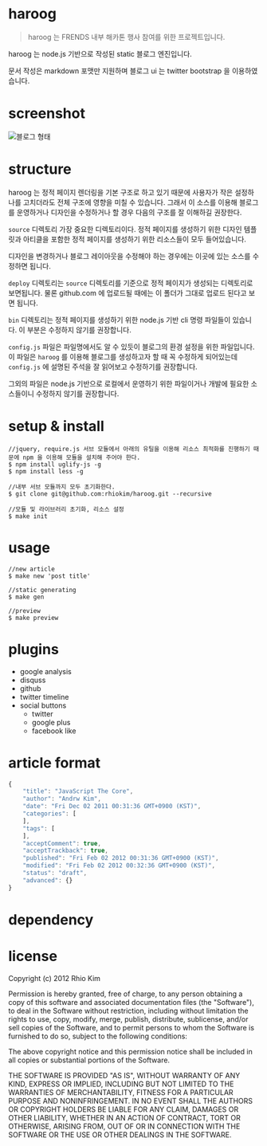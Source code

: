# haroog 
>haroog 는 FRENDS 내부 해카톤 행사 참여를 위한 프로젝트입니다.

haroog 는 node.js 기반으로 작성된 static 블로그 엔진입니다.

문서 작성은 markdown 포맷만 지원하며 블로그 ui 는 twitter bootstrap 을 이용하였습니다.

# screenshot

![블로그 형태](/rhiokim/haroog/blob/devel/intro.png?raw=true)

# structure

haroog 는 정적 페이지 렌더링을 기본 구조로 하고 있기 때문에 사용자가 작은 설정하나를 고치더라도 전체 구조에 영향을 미칠 수 있습니다. 그래서 이 소스를 이용해 블로그를 운영하거나 디자인을 수정하거나 할 경우 다음의 구조를 잘 이해하길 권장한다.

`source` 디렉토리 가장 중요한 디렉토리이다. 정적 페이지를 생성하기 위한 디자인 템플릿과 아티클을 포함한 정적 페이지를 생성하기 위한 리소스들이 모두 들어있습니다.

디자인을 변경하거나 블로그 레이아웃을 수정해야 하는 경우에는 이곳에 있는 소스를 수정하면 됩니다.

`deploy` 디렉토리는 `source` 디렉토리를 기준으로 정적 페이지가 생성되는 디렉토리로 보면됩니다. 물론 github.com 에 업로드될 때에는 이 폴더가 그대로 업로드 된다고 보면 됩니다.

`bin` 디렉토리는 정적 페이지를 생성하기 위한 node.js 기반 cli 명령 파일들이 있습니다.  이 부분은 수정하지 않기를 권장합니다.

`config.js` 파일은 파일명에서도 알 수 있듯이 블로그의 환경 설정을 위한 파일입니다.  이 파일은 `haroog` 를 이용해 블로그를 생성하고자 할 때 꼭 수정하게 되어있는데 `config.js` 에 설명된 주석을 잘 읽어보고 수정하기를 권장합니다.

그외의 파일은 node.js 기반으로 로컬에서 운영하기 위한 파일이거나 개발에 필요한 소스들이니 수정하지 않기를 권장합니다.

# setup & install

```
//jquery, require.js 서브 모듈에서 아래의 유틸을 이용해 리소스 최적화를 진행하기 때문에 npm 을 이용해 모듈을 설치해 주어야 한다.
$ npm install uglify-js -g
$ npm install less -g

//내부 서브 모듈까지 모두 초기화한다.
$ git clone git@github.com:rhiokim/haroog.git --recursive

//모듈 및 라이브러리 초기화, 리소스 설정
$ make init
```

# usage

```
//new article
$ make new 'post title'

//static generating
$ make gen

//preview
$ make preview
```

# plugins

* google analysis
* disquss
* github
* twitter timeline
* social buttons
    - twitter
    - google plus
    - facebook like

# article format 

```js
{
    "title": "JavaScript The Core",
    "author": "Andrw Kim",
    "date": "Fri Dec 02 2011 00:31:36 GMT+0900 (KST)",
    "categories": [
    ],
    "tags": [
    ],
    "acceptComment": true,
    "acceptTrackback": true,
    "published": "Fri Feb 02 2012 00:31:36 GMT+0900 (KST)",
    "modified": "Fri Feb 02 2012 00:32:36 GMT+0900 (KST)",
    "status": "draft",
    "advanced": {}
}
```

# dependency 

# license
Copyright (c) 2012 Rhio Kim

Permission is hereby granted, free of charge, to any person obtaining a copy of this software and associated documentation files (the "Software"), to deal in the Software without restriction, including without limitation the rights to use, copy, modify, merge, publish, distribute, sublicense, and/or sell copies of the Software, and to permit persons to whom the Software is furnished to do so, subject to the following conditions:

The above copyright notice and this permission notice shall be included in all copies or substantial portions of the Software.

THE SOFTWARE IS PROVIDED "AS IS", WITHOUT WARRANTY OF ANY KIND, EXPRESS OR IMPLIED, INCLUDING BUT NOT LIMITED TO THE WARRANTIES OF MERCHANTABILITY, FITNESS FOR A PARTICULAR PURPOSE AND NONINFRINGEMENT. IN NO EVENT SHALL THE AUTHORS OR COPYRIGHT HOLDERS BE LIABLE FOR ANY CLAIM, DAMAGES OR OTHER LIABILITY, WHETHER IN AN ACTION OF CONTRACT, TORT OR OTHERWISE, ARISING FROM, OUT OF OR IN CONNECTION WITH THE SOFTWARE OR THE USE OR OTHER DEALINGS IN THE SOFTWARE.

